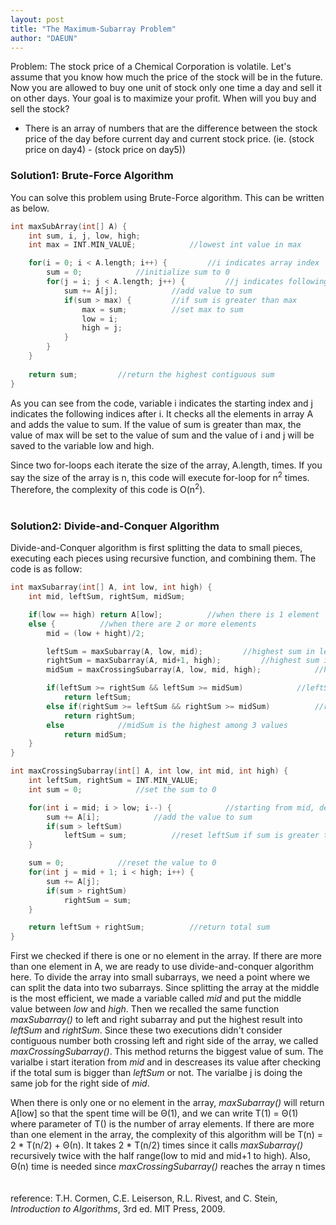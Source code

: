 ```yaml
---
layout: post
title: "The Maximum-Subarray Problem"
author: "DAEUN"
---
```


Problem: The stock price of a Chemical Corporation is volatile. Let's assume that you know how much the price of the stock will be in the future. Now you are allowed to buy one unit of stock only one time a day and sell it on other days. Your goal is to maximize your profit. When will you buy and sell the stock?

* There is an array of numbers that are the difference between the stock price of the day before current day and current stock price. (ie. (stock price on day4) - (stock price on day5))

### Solution1: Brute-Force Algorithm

You can solve this problem using Brute-Force algorithm. This can be written as below.

```c++
int maxSubArray(int[] A) {
	int sum, i, j, low, high;
    int max = INT.MIN_VALUE;			//lowest int value in max

	for(i = 0; i < A.length; i++) {			//i indicates array index
		sum = 0;			//initialize sum to 0
		for(j = i; j < A.length; j++) {			//j indicates following indices
			sum += A[j];			//add value to sum
			if(sum > max) {			//if sum is greater than max
				max = sum;			//set max to sum
				low = i;
				high = j;
			}
		}
	}
    
	return sum;			//return the highest contiguous sum
}
```

As you can see from the code, variable i indicates the starting index and j indicates the following indices after i. It checks all the elements in array A and adds the value to sum. If the value of sum is greater than max, the value of max will be set to the value of sum and the value of i and j will be saved to the variable low and high.

Since two for-loops each iterate the size of the array, A.length, times. If you say the size of the array is n, this code will execute for-loop for n<sup>2</sup> times. Therefore, the complexity of this code is O(n<sup>2</sup>).
<br><br>
### Solution2: Divide-and-Conquer Algorithm

Divide-and-Conquer algorithm is first splitting the data to small pieces, executing each pieces using recursive function, and combining them. The code is as follow:

```c++
int maxSubarray(int[] A, int low, int high) {
	int mid, leftSum, rightSum, midSum;

	if(low == high) return A[low];			//when there is 1 element
	else {			//when there are 2 or more elements
		mid = (low + hight)/2;

		leftSum = maxSubarray(A, low, mid);			//highest sum in left
		rightSum = maxSubarray(A, mid+1, high);			//highest sum in right
		midSum = maxCrossingSubarray(A, low, mid, high);			//highest sum crossing middle

		if(leftSum >= rightSum && leftSum >= midSum)			//leftSum is the highest among 3 values
			return leftSum;
		else if(rightSum >= leftSum && rightSum >= midSum)			//rightSum is the highest among 3 values
			return rightSum;
		else 			//midSum is the highest among 3 values
			return midSum;
	}
}

int maxCrossingSubarray(int[] A, int low, int mid, int high) {
	int leftSum, rightSum = INT.MIN_VALUE;
	int sum = 0;			//set the sum to 0

	for(int i = mid; i > low; i--) {			//starting from mid, decrease
		sum += A[i];			//add the value to sum
		if(sum > leftSum)
			leftSum = sum;			//reset leftSum if sum is greater than leftSum
	}

	sum = 0;			//reset the value to 0
	for(int j = mid + 1; i < high; i++) {
		sum += A[j];
		if(sum > rightSum)
			rightSum = sum;
	}

	return leftSum + rightSum;			//return total sum
}
```

First we checked if there is one or no element in the array. If there are more than one element in A, we are ready to use divide-and-conquer algorithm here. To divide the array into small subarrays, we need a point where we can split the data into two subarrays. Since splitting the array at the middle is the most efficient, we made a variable called _mid_ and put the middle value between _low_ and _high_. Then we recalled the same function _maxSubarray()_ to left and right subarray and put the highest result into _leftSum_ and _rightSum_. Since these two executions didn't consider contiguous number both crossing left and right side of the array, we called _maxCrossingSubarray()_. This method returns the biggest value of sum. The varialbe i start iteration from _mid_ and in descreases its value after checking if the total sum is bigger than _leftSum_ or not. The varialbe j is doing the same job for the right side of _mid_.

When there is only one or no element in the array, _maxSubarray()_ will return A[low] so that the spent time will be &Theta;(1), and we can write T(1) = &Theta;(1) where parameter of T() is the number of array elements. If there are more than one element in the array, the complexity of this algorithm will be T(n) = 2 * T(n/2) + &Theta;(n). It takes 2 * T(n/2) times since it calls _maxSubarray()_ recursively twice with the half range(low to mid and mid+1 to high). Also, &Theta;(n) time is needed since _maxCrossingSubarray()_ reaches the array n times
<br><br><br>
reference: T.H. Cormen, C.E. Leiserson, R.L. Rivest, and C. Stein, _Introduction to Algorithms_, 3rd ed. MIT Press, 2009.